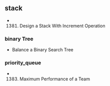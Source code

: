 

## stack
- 1381. Design a Stack With Increment Operation

### binary Tree
- Balance a Binary Search Tree

### priority_queue
- 1383. Maximum Performance of a Team
